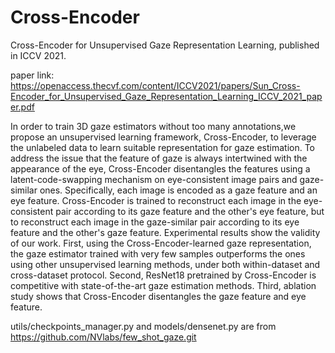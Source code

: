 # Cross-Encoder
Cross-Encoder for Unsupervised Gaze Representation Learning, published in ICCV 2021.

paper link: https://openaccess.thecvf.com/content/ICCV2021/papers/Sun_Cross-Encoder_for_Unsupervised_Gaze_Representation_Learning_ICCV_2021_paper.pdf

In order to train 3D gaze estimators without too many annotations,we propose an unsupervised learning framework, Cross-Encoder, to leverage the unlabeled data to learn suitable representation for gaze estimation. 
To address the issue that the feature of gaze is always intertwined with the appearance of the eye, Cross-Encoder disentangles the features using a latent-code-swapping mechanism on eye-consistent image pairs and gaze-similar ones.
Specifically, each image is encoded as a gaze feature and an eye feature.
Cross-Encoder is trained to reconstruct each image in the eye-consistent pair according to its gaze feature and the other's eye feature, but to reconstruct each image in the gaze-similar pair according to its eye feature and the other's gaze feature.
Experimental results show the validity of our work.
First, using the Cross-Encoder-learned gaze representation, the gaze estimator trained with very few samples outperforms the ones using other unsupervised learning methods, under both within-dataset and cross-dataset protocol. 
Second, ResNet18 pretrained by Cross-Encoder is competitive with state-of-the-art gaze estimation methods.
Third, ablation study shows that Cross-Encoder disentangles the gaze feature and eye feature.

utils/checkpoints_manager.py and models/densenet.py are from https://github.com/NVlabs/few_shot_gaze.git
